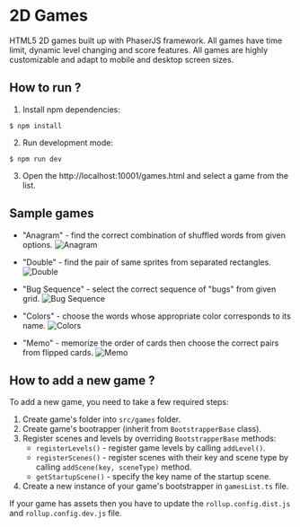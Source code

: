 # 2D Games
HTML5 2D games built up with PhaserJS framework. All games have time limit, dynamic level changing and score features. All games are highly customizable and adapt to mobile and desktop screen sizes. 

## How to run ?
1. Install npm dependencies:
```
$ npm install
```

2. Run development mode:

```
$ npm run dev
```

3. Open the http://localhost:10001/games.html and select a game from the list.

## Sample games
- "Anagram" - find the correct combination of shuffled words from given options.
![Anagram](./docs/anagram.gif)

- "Double" - find the pair of same sprites from separated rectangles.
![Double](./docs/double.gif)

- "Bug Sequence" - select the correct sequence of "bugs" from given grid.
![Bug Sequence](./docs/bug-sequence.gif)

- "Colors" - choose the words whose appropriate color corresponds to its name. 
![Colors](./docs/colors.gif)

- "Memo" - memorize the order of cards then choose the correct pairs from flipped cards.
![Memo](./docs/memo.gif)

## How to add a new game ?
To add a new game, you need to take a few required steps:
1. Create game's folder into `src/games` folder.
2. Create game's bootrapper (inherit from `BootstrapperBase` class).
3. Register scenes and levels by overriding `BootstrapperBase` methods:
    * `registerLevels()` - register game levels by calling `addLevel()`.
    * `registerScenes()` - register scenes with their key and scene type by calling `addScene(key, sceneType)` method.
    * `getStartupScene()` - specify the key name of the startup scene.
4. Create a new instance of your game's bootstrapper in `gamesList.ts` file.

If your game has assets then you have to update the `rollup.config.dist.js` and `rollup.config.dev.js` file.